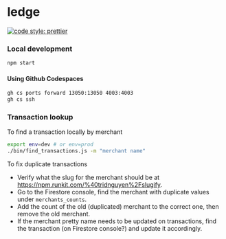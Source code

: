 # ledge

[![code style: prettier](https://img.shields.io/badge/code_style-prettier-ff69b4.svg?style=flat-square)](https://github.com/prettier/prettier)

### Local development

```sh
npm start
```

#### Using Github Codespaces

```sh
gh cs ports forward 13050:13050 4003:4003
gh cs ssh
```

### Transaction lookup

To find a transaction locally by merchant

```sh
export env=dev # or env=prod
./bin/find_transactions.js -m "merchant name"
```

To fix duplicate transactions

- Verify what the slug for the merchant should be at <https://npm.runkit.com/%40tridnguyen%2Fslugify>.
- Go to the Firestore console, find the merchant with duplicate values under `merchants_counts`.
- Add the count of the old (duplicated) merchant to the correct one, then remove the old merchant.
- If the merchant pretty name needs to be updated on transactions, find the transaction (on Firestore console?) and update it accordingly.
